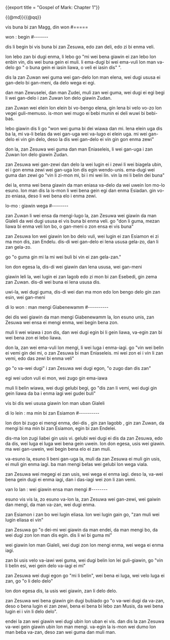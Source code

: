 {{export title = "Gospel of Mark:  Chapter 1"}}

{{@md}}{{@qq}}

vis buna bi zan Magg, din won
#=====

won : begin
#-------

dis li begin bi vis buna bi zan Zesuwa, edo zan deli, edo zi bi enma veli. 

lon lebo zan bi dugi enma, li lebo go "mi wei bena giawin ei zan lebo lon enbin vin, dis wei buna gein ei muli. li ema-dugi bi wei ema-vuli lon man va-delo go " o buna gein ei iasin liawa, o veli ei iasin dis" ".

dis la zan Zuwan wei guma wei gan-delo lon man elena, wei dugi ususa ei gan-delo bi gan-meni, da delo wega ei egi.

dan man Zewuselei, dan man Zudei, muli zan wei guma, wei dugi ei egi begi li wei gan-delo i zan Zuwan lon delo giawin Zudan.

zan Zuwan wei elein lon elein bi vo-bengo elena, gin lena bi velo vo-zo lon vegei guli-memuso. is-mon wei mugo ei bebi munin ei deli wuwi bi bebi-bas.

lebo giawin dis li go "won wei guma bi dei wiawa dan mi. lena elein uga dis ba la, mi va-li belas da wei gan-uga wei va-lugo ei elein uga.  mi wei gan-delo ei vin gin delo, deso la dis wei gan-delo ei vin gin gon enma zewi"

don la, zan Zesuwa wei guma dan man Eniaseleis, li wei gan-uga i zan Zuwan lon delo giawin Zudan.

zan Zesuwa wei gan-zewi dan delo la wei lugin ei i zewi li wei biagela ubin, ei i gon enma zewi wei gan-uga lon dis egin wendo-unis. ema-dugi wei guma dan zewi go "vin li zi-mon mi, bi i mi wei lin. vin la mi li belin dei buna"

dei la, enma wei bena giawin da man eniasa va-delo da wei uwein lon mo-lo esuno. lon man dis la is-mon li wei bena gein egi dan enma Esiadan. gin vo-zo eniasa, deso li wei bena elo i enma zewi. 

lo-mo : giawin wega
#--------

zan Zuwan li wei ensa da mengi-lugo la, zan Zesuwa wei giawin da man Gialeli da wei dugi ususa ei vis buna bi enma veli. go "don li guma, mezan liawa bi enma veli lon bo, o gan-meni o zon ensa ei vis buna"

zan Zesuwa lon wei giawin lon bo delo vuli, wei lugin ei zan Esiamon ei zi ma mon dis, zan Endelu. dis-di wei gan-delo ei lena ususa gela-zo, dan li zan gela-zo.

go "o guma gin mi la mi wei buli bi vin ei zan gela-zan."

lon don egesa la, dis-di wei giawin dan lena ususa, wei gan-meni

giawin leli la, wei lugin ei zan Iagob edo zi mon bi zan Esebedi, gin zema zan Zuwan. dis-di wei buna ei lena ususa dis. 

uwi-la, wei dugi guma, dis-di wei dan ma mon edo lon bengo delo gin zan esin, wei gan-meni 

di lo won : man mengi Giabenewamm
#----------

dei dis wei giawin da man mengi Giabenewamm la, lon esuno unis, zan Zesuwa wei ensa ei mengi enma, wei begin bena zon.

muli li wei wiawa i zon dis, dan wei dugi egin bi li gein liawa, va-egin zan bi wei bena zon ei lebo liawa.

don la, zan wei ema-vuli lon mengi, li wei luga i enma-iagi. go "vin wei belin ei vemi gin dei mi, o zan Zesuwa bi man Eniaseleis. mi wei zon ei i vin li zan vemi, edo das zewi bi enma veli"

go "o va-wei dugi" i zan Zesuwa wei dugi egon, "o zugo dan dis zan"

egi wei udon vuli ei mon, wei zugo gin ema-iawa

muli li belin wiawa, wei dugi gelubi begi, go "dis zan li vemi, wei dugi gin gein liawa da ba i enma iagi wei gudei buli"

vis bi dis wei ususa giawin lon man uban Gialeli 

di lo lein : ma min bi zan Esiamon
#----------

lon don bi zugo ei mengi enma, dei-dis , gin zan Iagobb , gin zan Zuwan, da mengi bi ma min bi zan Esiamon, egin bi zan Endelei.

dis-ma lon zugi liabei gin usis vi. gelubi wei dugi ei dis da zan Zesuwa, edo da dis, wei luga ei luga wei bena gein uwein. lon don egesa, usis wei giawin. ma wei gan-uwein, wei begin bena elo ei zan muli.

va-esuno la, esuno li beni gan-uga la, muli da zan Zesuwa ei muli gin usis, ei muli gin enma iagi. ba man mengi belas wei gelubi lon wega viala.

zan Zesuwa wei megegi ei zan usis, wei wega ei enma iagi. deso la, va-wei bena gein dugi ei enma iagi, dan i das-iagi wei zon li zan vemi.

van lo lan : wei giawin ensa man mengi
#-------- 

esuno vis vis la, zo esuno va-lon la, zan Zesuwa wei gan-zewi, wei gaiwin dan mengi, da man va-zan, wei dugi enma.

zan Esiamon i zan bo wei lugin eliasa. lon wei lugin gain go, "zan muli wei lugin eliasa ei vin"

zan Zesuwa go "o dei-mi wei giawin da man endei, da man mengi bo, da wei dugi zon lon man dis egin. dis li wi bi guma mi"

wei giawin lon man Gialeli, wei dugi zon lon mengi enma, wei wega ei enma iagi.

zan bi usis velo va-iawi wei guma, wei dugi belin lon lei guli-giawin, go "vin li belin esi, wei gein delo va-iagi ei mi"

zan Zesuwa wei dugi egon go "mi li belin", wei bena ei luga, wei velo luga ei zan, go "o li delo delo"

lon don egesa dis, la usis wei giawin, zan li delo delo.

zan Zesuwa wei bena giawin gin dugi bubiado go "o va-wei dugi da va-zan, deso o bena lugin ei zan zewi, bena ei bena bi lebo zan Musis, da wei bena lugin ei i vin li delo delo".

endei la zan wei giawin wei dugi ubin lon uban ei vis. dan dis la zan Zesuwa va-wei gein giawin ubin lon man mengi. va-egin la is-mon wei dumo lon man beba va-zan, deso zan wei guma dan muli man.


